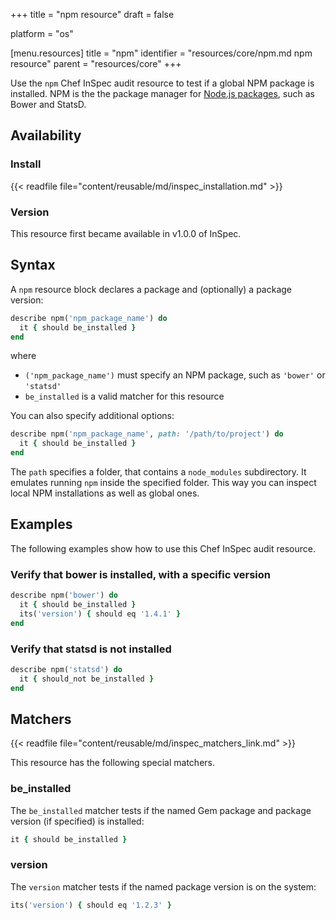 +++
title = "npm resource"
draft = false

platform = "os"

[menu.resources]
    title = "npm"
    identifier = "resources/core/npm.md npm resource"
    parent = "resources/core"
+++

Use the `npm` Chef InSpec audit resource to test if a global NPM package is installed. NPM is the the package manager for [Node.js packages](https://docs.npmjs.com), such as Bower and StatsD.

## Availability

### Install

{{< readfile file="content/reusable/md/inspec_installation.md" >}}

### Version

This resource first became available in v1.0.0 of InSpec.

## Syntax

A `npm` resource block declares a package and (optionally) a package version:

```ruby
describe npm('npm_package_name') do
  it { should be_installed }
end
```

where

- `('npm_package_name')` must specify an NPM package, such as `'bower'` or `'statsd'`
- `be_installed` is a valid matcher for this resource

You can also specify additional options:

```ruby
describe npm('npm_package_name', path: '/path/to/project') do
  it { should be_installed }
end
```

The `path` specifies a folder, that contains a `node_modules` subdirectory. It emulates running `npm` inside the specified folder. This way you can inspect local NPM installations as well as global ones.

## Examples

The following examples show how to use this Chef InSpec audit resource.

### Verify that bower is installed, with a specific version

```ruby
describe npm('bower') do
  it { should be_installed }
  its('version') { should eq '1.4.1' }
end
```

### Verify that statsd is not installed

```ruby
describe npm('statsd') do
  it { should_not be_installed }
end
```

## Matchers

{{< readfile file="content/reusable/md/inspec_matchers_link.md" >}}

This resource has the following special matchers.

### be_installed

The `be_installed` matcher tests if the named Gem package and package version (if specified) is installed:

```ruby
it { should be_installed }
```

### version

The `version` matcher tests if the named package version is on the system:

```ruby
its('version') { should eq '1.2.3' }
```
